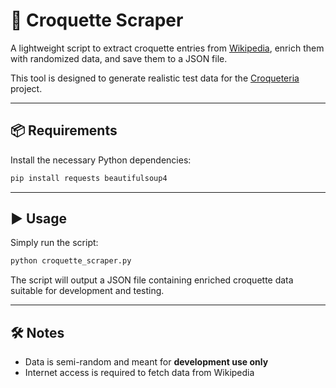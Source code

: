 # 🧾 Croquette Scraper

A lightweight script to extract croquette entries from [Wikipedia](https://en.wikipedia.org/wiki/Croquette), enrich them with randomized data, and save them to a JSON file.

This tool is designed to generate realistic test data for the [Croqueteria](../README.md) project.

---

## 📦 Requirements

Install the necessary Python dependencies:

```bash
pip install requests beautifulsoup4
```

---

## ▶️ Usage

Simply run the script:

```bash
python croquette_scraper.py
```

The script will output a JSON file containing enriched croquette data suitable for development and testing.

---

## 🛠️ Notes

- Data is semi-random and meant for **development use only**
- Internet access is required to fetch data from Wikipedia
